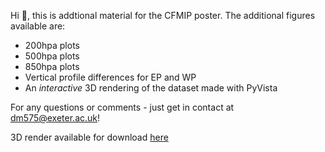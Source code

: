 Hi 👋, this is addtional material for the CFMIP poster. The additional figures available are:
- 200hpa plots
- 500hpa plots
- 850hpa plots
- Vertical profile differences for EP and WP
- An *interactive* 3D rendering of the dataset made with PyVista

For any questions or comments - just get in contact at dm575@exeter.ac.uk!

3D render available for download [here](https://github.com/dannymcculloch/geovista_figures/blob/main/scene-export.html)
